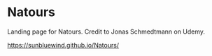 # Natours

Landing page for Natours. Credit to Jonas Schmedtmann on Udemy.

https://sunbluewind.github.io/Natours/
